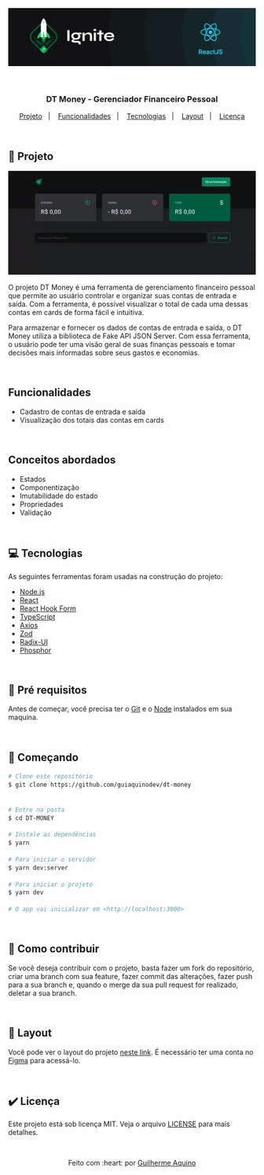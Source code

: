 <div align="center" id="top"> 
  <img src="./.github/ignite.png" alt="Feed" />

&#xa0;

</div>

<h3 align="center">
    DT Money - Gerenciador Financeiro Pessoal
</h3>

<p align="center">
  <a href="#-projeto">Projeto</a>&nbsp;&nbsp;&nbsp;|&nbsp;&nbsp;&nbsp;
  <a href="#-funcionalidades">Funcionalidades</a>&nbsp;&nbsp;&nbsp;|&nbsp;&nbsp;&nbsp;
  <a href="#-tecnologias">Tecnologias</a>&nbsp;&nbsp;&nbsp;|&nbsp;&nbsp;&nbsp;
  <a href="#-layout">Layout</a>&nbsp;&nbsp;&nbsp;|&nbsp;&nbsp;&nbsp;
  <a href="#licença">Licença</a>
</p>


&#xa0;

## :rocket: Projeto

 <p align="center">
 <img src="./.github/dtmoney.gif" alt="Feed"/>
 </p>
 
O projeto DT Money é uma ferramenta de gerenciamento financeiro pessoal que permite ao usuário controlar e organizar suas contas de entrada e saída. Com a ferramenta, é possível visualizar o total de cada uma dessas contas em cards de forma fácil e intuitiva.

Para armazenar e fornecer os dados de contas de entrada e saída, o DT Money utiliza a biblioteca de Fake API JSON Server. Com essa ferramenta, o usuário pode ter uma visão geral de suas finanças pessoais e tomar decisões mais informadas sobre seus gastos e economias.

&#xa0;

## Funcionalidades
- Cadastro de contas de entrada e saída
- Visualização dos totais das contas em cards

&#xa0;

## Conceitos abordados
- Estados
- Componentização
- Imutabilidade do estado
- Propriedades
- Validação

&#xa0;

## 💻 Tecnologias

As seguintes ferramentas foram usadas na construção do projeto:

- [Node.js](https://nodejs.org/en/)
- [React](https://pt-br.reactjs.org/)
- [React Hook Form](https://react-hook-form.com/)
- [TypeScript](https://www.typescriptlang.org/)
- [Axios](https://axios-http.com/)
- [Zod](https://zod.dev/)
- [Radix-UI](https://www.radix-ui.com/)
- [Phosphor](https://phosphoricons.com/)

&#xa0;

## :memo: Pré requisitos

Antes de começar, você precisa ter o [Git](https://git-scm.com) e o [Node](https://nodejs.org/en/) instalados em sua maquina.

&#xa0;

## :wrench: Começando

```bash
# Clone este repositório
$ git clone https://github.com/guiaquinodev/dt-money


# Entre na pasta
$ cd DT-MONEY

# Instale as dependências
$ yarn

# Para iniciar o servidor 
$ yarn dev:server

# Para iniciar o projeto
$ yarn dev

# O app vai inicializar em <http://localhost:3000>
```

&#xa0;

## :thinking: Como contribuir

Se você deseja contribuir com o projeto, basta fazer um fork do repositório, criar uma branch com sua feature, fazer commit das alterações, fazer push para a sua branch e, quando o merge da sua pull request for realizado, deletar a sua branch.

&#xa0;

## 🔖 Layout

Você pode ver o layout do projeto [neste link](https://www.figma.com/community/file/1138814493269096792). É necessário ter uma conta no [Figma](https://figma.com) para acessá-lo.

&#xa0;

## ✔️ Licença

Este projeto está sob licença MIT. Veja o arquivo [LICENSE](LICENSE.md) para mais detalhes.

&#xa0;

<div align="center">
Feito com :heart: por <a href="https://github.com/guiaquinodev" target="_blank">Guilherme Aquino</a>
</div>
